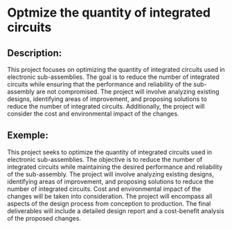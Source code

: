 # Optmize the quantity of integrated circuits

## Description:
This project focuses on optimizing the quantity of integrated circuits used in electronic sub-assemblies. The goal is to reduce the number of integrated circuits while ensuring that the performance and reliability of the sub-assembly are not compromised. The project will involve analyzing existing designs, identifying areas of improvement, and proposing solutions to reduce the number of integrated circuits. Additionally, the project will consider the cost and environmental impact of the changes.

## Exemple:
This project seeks to optimize the quantity of integrated circuits used in electronic sub-assemblies. The objective is to reduce the number of integrated circuits while maintaining the desired performance and reliability of the sub-assembly. The project will involve analyzing existing designs, identifying areas of improvement, and proposing solutions to reduce the number of integrated circuits. Cost and environmental impact of the changes will be taken into consideration. The project will encompass all aspects of the design process from conception to production. The final deliverables will include a detailed design report and a cost-benefit analysis of the proposed changes.